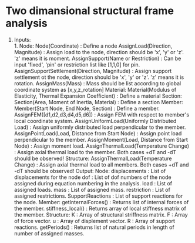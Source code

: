 # Two dimansional structural frame analysis


1. Inputs:  
        1. Node:
                Node(Coordinate) : Define a node
                AssignLoad(Direction, Magnitude) : Assign load to the node, direction should be 'x', 'y' or 'z'. 'z' means it is moment.
                AssignSupport(Name or Restriction) : Can be input 'fixed', 'pin' or restriction list like [1,1,0] for pin.
                AssignSupportSettlement(Direction, Magnitude) : Assign support settlement ot the node, direction should be 'x', 'y' or 'z'. 'z' means it is rotation.
                AssignMass(Mass) : Mass should be list according to global coordinate system as [x,y,z_rotation]
        Material:
                Material(Modulus of Elasticity, Thermal Expansion Coefficient) : Define a material
        Section:
                Section(Area, Moment of Inertia, Material) : Define a section
        Member:
                Member(Start Node, End Node, Section) : Define a member.
                AssignFEM([d1,d2,d3,d4,d5,d6]) : Assign FEM with respect to member's local coordinate system.
                AssignUniformLoad(Uniformly Distributed Load) : Assign uniformly distributed load perpendicular to the member.
                AssignPointLoad(Load, Distance from Start Node) : Assign point load perpendicular to the member.
                AssignMoment(Load, Distance from Start Node) : Assign moment load.
                AssignThermalLoad(Temperature Change) : Assign axial thermal load to the member. Both cases +dT and -dT should be observed!
	Structure:
		AssignThermalLoad(Temperature Change) : Assign axial thermal load to all members. Both cases +dT and -dT should be observed!
Output:
        Node:
                displacements : List of displacements for the node
		dof : List of dof numbers of the node assigned during equation numbering in the analysis.
                load : List of assigned loads.
		mass : List of assigned mass.
		restriction : List of assigned restrictions.
                SupportReactions : List of support reactions for the node.
        Member:
                getInternalForces() : Returns list of internal forces of the member.
                stiffness_local() : Returns array of local stiffness matrix of the member.
        Structure:
                K : Array of structural striffness matrix.
                F : Array of force vector.
                u : Array of displement vector.
                R : Array of support reactions.
		getPeriods() : Returns list of natural periods in length of number of assigned masses.
